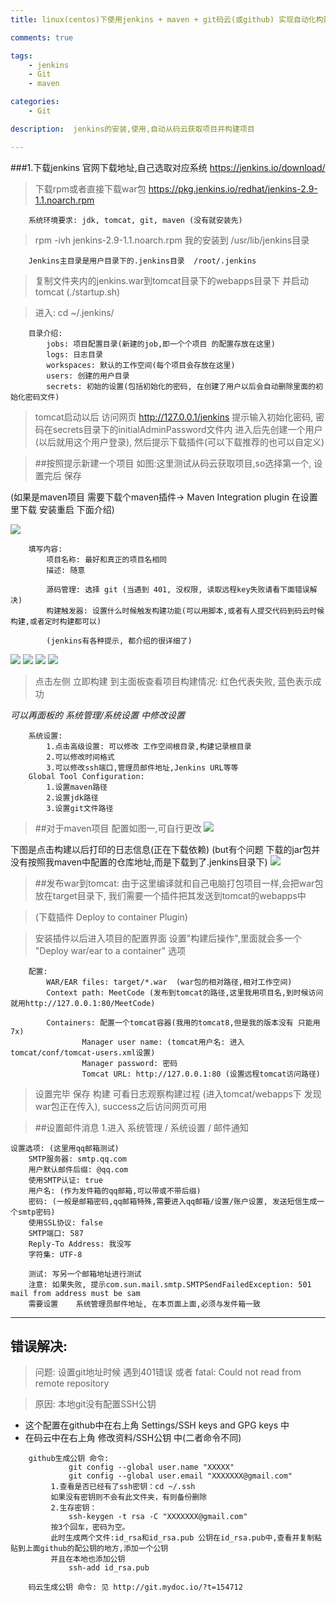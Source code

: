 ```yaml
---
title: linux(centos)下使用jenkins + maven + git码云(或github) 实现自动化构建项目

comments: true    

tags: 
    - jenkins
    - Git
    - maven

categories: 
    - Git

description:  jenkins的安装,使用,自动从码云获取项目并构建项目

---
```


###1.下载jenkins  官网下载地址,自己选取对应系统 https://jenkins.io/download/

> 下载rpm或者直接下载war包 https://pkg.jenkins.io/redhat/jenkins-2.9-1.1.noarch.rpm

        系统环境要求: jdk, tomcat, git, maven (没有就安装先)

> rpm -ivh jenkins-2.9-1.1.noarch.rpm 我的安装到 /usr/lib/jenkins目录

        Jenkins主目录是用户目录下的.jenkins目录  /root/.jenkins
        
<!--more-->

> 复制文件夹内的jenkins.war到tomcat目录下的webapps目录下 并启动tomcat (./startup.sh)

> 进入: cd ~/.jenkins/ 

```aidl
    目录介绍:
        jobs: 项目配置目录(新建的job,即一个个项目 的配置存放在这里)
        logs: 日志目录
        workspaces: 默认的工作空间(每个项目会存放在这里)
        users: 创建的用户目录
        secrets: 初始的设置(包括初始化的密码, 在创建了用户以后会自动删除里面的初始化密码文件)

```

> tomcat启动以后 访问网页 http://127.0.0.1/jenkins 提示输入初始化密码, 密码在secrets目录下的initialAdminPassword文件内
> 进入后先创建一个用户(以后就用这个用户登录), 然后提示下载插件(可以下载推荐的也可以自定义)

> ##按照提示新建一个项目 如图:这里测试从码云获取项目,so选择第一个, 设置完后 保存

(如果是maven项目 需要下载个maven插件-> Maven Integration plugin 在设置里下载 安装重启 下面介绍)

![](http://okow3aoov.bkt.clouddn.com/jenkins.png)

```aidl
    填写内容:
        项目名称: 最好和真正的项目名相同
        描述: 随意

        源码管理: 选择 git (当遇到 401, 没权限, 读取远程key失败请看下面错误解决)
        构建触发器: 设置什么时候触发构建功能(可以用脚本,或者有人提交代码到码云时候构建,或者定时构建都可以)
        
        (jenkins有各种提示, 都介绍的很详细了)    
```
![](http://okow3aoov.bkt.clouddn.com/jenkins_a.png)
![](http://okow3aoov.bkt.clouddn.com/jenkins_b.png)
![](http://okow3aoov.bkt.clouddn.com/jenkins_c.png)
![](http://okow3aoov.bkt.clouddn.com/jenkins_maven.png)

> 点击左侧 立即构建
> 到主面板查看项目构建情况: 红色代表失败, 蓝色表示成功

*可以再面板的 系统管理/系统设置 中修改设置*

```aidl
    系统设置:
        1.点击高级设置: 可以修改 工作空间根目录,构建记录根目录
        2.可以修改时间格式
        3.可以修改ssh端口,管理员邮件地址,Jenkins URL等等
    Global Tool Configuration:
        1.设置maven路径
        2.设置jdk路径
        3.设置git文件路径
```

> ##对于maven项目 配置如图一,可自行更改
![](http://okow3aoov.bkt.clouddn.com/jenkins_maven2.png)

下图是点击构建以后打印的日志信息(正在下载依赖) (but有个问题 下载的jar包并没有按照我maven中配置的仓库地址,而是下载到了.jenkins目录下)
![](http://okow3aoov.bkt.clouddn.com/jenkins_maven.png)


> ##发布war到tomcat: 由于这里编译就和自己电脑打包项目一样,会把war包放在target目录下, 我们需要一个插件把其发送到tomcat的webapps中

> (下载插件 Deploy to container Plugin)

>安装插件以后进入项目的配置界面 设置"构建后操作",里面就会多一个 "Deploy war/ear to a container" 选项

```aidl
    配置:
        WAR/EAR files: target/*.war  (war包的相对路径,相对工作空间)
        Context path: MeetCode (发布到tomcat的路径,这里我用项目名,到时候访问就用http://127.0.0.1:80/MeetCode)
        
        Containers: 配置一个tomcat容器(我用的tomcat8,但是我的版本没有 只能用7x)
            	Manager user name: (tomcat用户名: 进入tomcat/conf/tomcat-users.xml设置)
            	Manager password: 密码
                Tomcat URL: http://127.0.0.1:80 (设置远程tomcat访问路径)
```

>设置完毕 保存 构建 可看日志观察构建过程 (进入tomcat/webapps下 发现war包正在传入), success之后访问网页可用


> ##设置邮件消息
    1.进入 系统管理 / 系统设置 / 邮件通知
    
    设置选项: (这里用qq邮箱测试)
        SMTP服务器: smtp.qq.com
        用户默认邮件后缀: @qq.com
        使用SMTP认证: true
 	    用户名: (作为发件箱的qq邮箱,可以带或不带后缀)
 	    密码: (一般是邮箱密码,qq邮箱特殊,需要进入qq邮箱/设置/账户设置, 发送短信生成一个smtp密码)
 	    使用SSL协议: false
 	    SMTP端口: 587
 	    Reply-To Address: 我没写
 	    字符集: UTF-8
 	    
 	    测试: 写另一个邮箱地址进行测试
        注意: 如果失败, 提示com.sun.mail.smtp.SMTPSendFailedException: 501 mail from address must be sam
        需要设置	系统管理员邮件地址, 在本页面上面,必须与发件箱一致
        
---

## 错误解决:
> 问题: 设置git地址时候 遇到401错误 或者 fatal: Could not read from remote repository

> 原因: 本地git没有配置SSH公钥 

* 这个配置在github中在右上角 Settings/SSH keys and GPG keys 中
* 在码云中在右上角 修改资料/SSH公钥 中(二者命令不同)

```aidl
    github生成公钥 命令:
             git config --global user.name "XXXXX"
             git config --global user.email "XXXXXXX@gmail.com"
         1.查看是否已经有了ssh密钥：cd ~/.ssh
         如果没有密钥则不会有此文件夹，有则备份删除
         2.生存密钥：
             ssh-keygen -t rsa -C "XXXXXXX@gmail.com"
         按3个回车，密码为空。
         此时生成两个文件:id_rsa和id_rsa.pub 公钥在id_rsa.pub中,查看并复制粘贴到上面github的配公钥的地方,添加一个公钥
         并且在本地也添加公钥
             ssh-add id_rsa.pub
             
    码云生成公钥 命令: 见 http://git.mydoc.io/?t=154712
    
```
